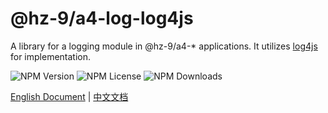 # @hz-9/a4-log-log4js

A library for a logging module in @hz-9/a4-* applications. It utilizes [log4js] for implementation.

![NPM Version][npm-version-url] ![NPM License][npm-license-url] ![NPM Downloads][npm-downloads-url]

[log4js]: https://www.npmjs.com/package/log4js
[npm-version-url]: https://img.shields.io/npm/v/@hz-9/a4-log-log4js
[npm-license-url]: https://img.shields.io/npm/l/@hz-9/a4-log-log4js
[npm-downloads-url]: https://img.shields.io/npm/d18m/@hz-9/a4-log-log4js

[English Document](https://hz-9.github.io/a4/guide/a4-log-log4js/) | [中文文档](https://hz-9.github.io/a4/zh-CN/guide/a4-log-log4js/)
